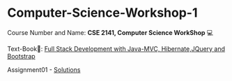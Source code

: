 # Computer-Science-Workshop-1

Course Number and Name: **CSE 2141, Computer Science WorkShop** 💻

Text-Book📖: <a href= "[https://drive.google.com/file/d/1XPsXxGzG3U1VVzPfLpaKhGmDim1XziSp/view?usp=sharin](https://www.scribd.com/document/618728148/Full-Stack-Java-Development-With-Spring-MVC-Hibernate-JQuery-And-Bootstrap)g" target="_blank"> Full Stack Development with Java-MVC, Hibernate,JQuery and Bootstrap</a>

Assignment01 - [Solutions](https://github.com/yuv-codes/Computer-Science-Workshop-1/tree/main/Assignment%201)
